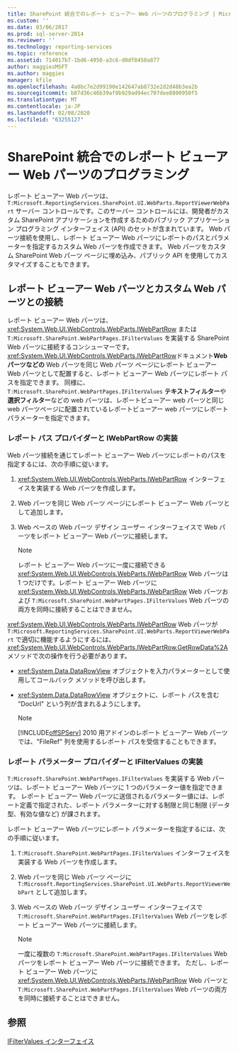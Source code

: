 ```yaml
---
title: SharePoint 統合でのレポート ビューアー Web パーツのプログラミング | Microsoft Docs
ms.custom: ''
ms.date: 03/06/2017
ms.prod: sql-server-2014
ms.reviewer: ''
ms.technology: reporting-services
ms.topic: reference
ms.assetid: 714017b7-1bd6-4950-a3c6-d0df8450a877
author: maggiesMSFT
ms.author: maggies
manager: kfile
ms.openlocfilehash: 4a0bc7e2d99190e142647ab8732e2d2d48b3ea2b
ms.sourcegitcommit: b87d36c46b39af8b929ad94ec707dee8800950f5
ms.translationtype: MT
ms.contentlocale: ja-JP
ms.lasthandoff: 02/08/2020
ms.locfileid: "63255127"
---
```

# <a name="report-viewer-web-part-programmability-in-sharepoint-integration"></a>SharePoint 統合でのレポート ビューアー Web パーツのプログラミング
  レポート ビューアー Web パーツは、`T:Microsoft.ReportingServices.SharePoint.UI.WebParts.ReportViewerWebPart` サーバー コントロールです。このサーバー コントロールには、開発者がカスタム SharePoint アプリケーションを作成するためのパブリック アプリケーション プログラミング インターフェイス (API) のセットが含まれています。 Web パーツ接続を使用し、レポート ビューアー Web パーツにレポートのパスとパラメーターを指定するカスタム Web パーツを作成できます。 Web パーツをカスタム SharePoint Web パーツ ページに埋め込み、パブリック API を使用してカスタマイズすることもできます。  
  
## <a name="connecting-to-report-viewer-web-part-with-custom-web-parts"></a>レポート ビューアー Web パーツとカスタム Web パーツとの接続  
 レポート ビューアー Web パーツは、<xref:System.Web.UI.WebControls.WebParts.IWebPartRow> または `T:Microsoft.SharePoint.WebPartPages.IFilterValues` を実装する SharePoint Web パーツに接続するコンシューマーです。 <xref:System.Web.UI.WebControls.WebParts.IWebPartRow>ドキュメント**Web パーツなどの** Web パーツを同じ Web パーツ ページにレポート ビューアー Web パーツとして配置すると、レポート ビューアー Web パーツにレポート パスを指定できます。 同様に、 `T:Microsoft.SharePoint.WebPartPages.IFilterValues` **テキストフィルター**や**選択フィルター**などの web パーツは、レポートビューアー web パーツと同じ web パーツページに配置されているレポートビューアー web パーツにレポートパラメーターを指定できます。  
  
### <a name="implementing-a-report-path-provider-with-iwebpartrow"></a>レポート パス プロバイダーと IWebPartRow の実装  
 Web パーツ接続を通じてレポート ビューアー Web パーツにレポートのパスを指定するには、次の手順に従います。  
  
1.  <xref:System.Web.UI.WebControls.WebParts.IWebPartRow> インターフェイスを実装する Web パーツを作成します。  
  
2.  Web パーツを同じ Web パーツ ページにレポート ビューアー Web パーツとして追加します。  
  
3.  Web ベースの Web パーツ デザイン ユーザー インターフェイスで Web パーツをレポート ビューアー Web パーツに接続します。  
  
    > [!NOTE]  
    >  レポート ビューアー Web パーツに一度に接続できる <xref:System.Web.UI.WebControls.WebParts.IWebPartRow> Web パーツは 1 つだけです。レポート ビューアー Web パーツに <xref:System.Web.UI.WebControls.WebParts.IWebPartRow> Web パーツおよび `T:Microsoft.SharePoint.WebPartPages.IFilterValues` Web パーツの両方を同時に接続することはできません。  
  
 
  <xref:System.Web.UI.WebControls.WebParts.IWebPartRow> Web パーツが `T:Microsoft.ReportingServices.SharePoint.UI.WebParts.ReportViewerWebPart` で適切に機能するようにするには、<xref:System.Web.UI.WebControls.WebParts.IWebPartRow.GetRowData%2A> メソッドで次の操作を行う必要があります。  
  
-   <xref:System.Data.DataRowView> オブジェクトを入力パラメーターとして使用してコールバック メソッドを呼び出します。  
  
-   <xref:System.Data.DataRowView> オブジェクトに、レポート パスを含む "DocUrl" という列が含まれるようにします。  
  
    > [!NOTE]  
    >  [!INCLUDE[offSPServ](../includes/offspserv-md.md)] 2010 用アドインのレポート ビューアー Web パーツでは、"FileRef" 列を使用するレポート パスを受信することもできます。  
  
### <a name="implementing-a-report-parameter-provider-with-ifiltervalues"></a>レポート パラメーター プロバイダーと IFilterValues の実装  
 
  `T:Microsoft.SharePoint.WebPartPages.IFilterValues` を実装する Web パーツは、レポート ビューアー Web パーツに 1 つのパラメーター値を指定できます。 レポート ビューアー Web パーツに送信されるパラメーター値には、レポート定義で指定された、レポート パラメーターに対する制限と同じ制限 (データ型、有効な値など) が課されます。  
  
 レポート ビューアー Web パーツにレポート パラメーターを指定するには、次の手順に従います。  
  
1.  `T:Microsoft.SharePoint.WebPartPages.IFilterValues` インターフェイスを実装する Web パーツを作成します。  
  
2.  Web パーツを同じ Web パーツ ページに `T:Microsoft.ReportingServices.SharePoint.UI.WebParts.ReportViewerWebPart` として追加します。  
  
3.  Web ベースの Web パーツ デザイン ユーザー インターフェイスで `T:Microsoft.SharePoint.WebPartPages.IFilterValues` Web パーツをレポート ビューアー Web パーツに接続します。  
  
    > [!NOTE]  
    >  一度に複数の `T:Microsoft.SharePoint.WebPartPages.IFilterValues` Web パーツをレポート ビューアー Web パーツに接続できます。 ただし、レポート ビューアー Web パーツに <xref:System.Web.UI.WebControls.WebParts.IWebPartRow> Web パーツと `T:Microsoft.SharePoint.WebPartPages.IFilterValues` Web パーツの両方を同時に接続することはできません。  
  
## <a name="see-also"></a>参照  
 [IFilterValues インターフェイス](https://msdn.microsoft.com/library/office/microsoft.sharepoint.webpartpages.ifiltervalues\(v=office.15\).aspx)  
  
  
